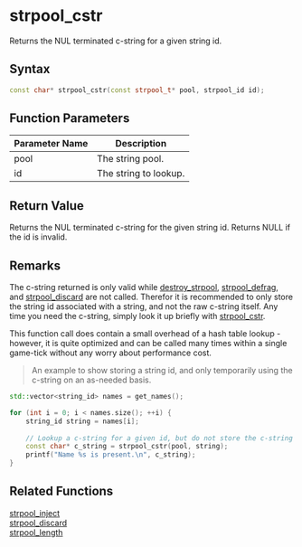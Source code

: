 
# strpool_cstr

Returns the NUL terminated c-string for a given string id.

## Syntax

```cpp
const char* strpool_cstr(const strpool_t* pool, strpool_id id);
```

## Function Parameters

Parameter Name | Description
--- | ---
pool | The string pool.
id | The string to lookup.

## Return Value

Returns the NUL terminated c-string for the given string id. Returns NULL if the id is invalid.

## Remarks

The c-string returned is only valid while [destroy_strpool](https://github.com/RandyGaul/cute_framework/blob/master/docs/string/strpool/destroy_strpool.md), [strpool_defrag](https://github.com/RandyGaul/cute_framework/blob/master/docs/string/strpool/strpool_defrag.md), and [strpool_discard](https://github.com/RandyGaul/cute_framework/blob/master/docs/string/strpool/strpool_discard.md) are not called. Therefor it is recommended to only store the string id associated with a string, and not the raw c-string itself. Any time you need the c-string, simply look it up briefly with [strpool_cstr](https://github.com/RandyGaul/cute_framework/blob/master/docs/string/strpool/strpool_cstr.md).

This function call does contain a small overhead of a hash table lookup - however, it is quite optimized and can be called many times within a single game-tick without any worry about performance cost.

> An example to show storing a string id, and only temporarily using the c-string on an as-needed basis.

```cpp
std::vector<string_id> names = get_names();

for (int i = 0; i < names.size(); ++i) {
	string_id string = names[i];
	
	// Lookup a c-string for a given id, but do not store the c-string anywhere.
	const char* c_string = strpool_cstr(pool, string);
	printf("Name %s is present.\n", c_string);
}
```

## Related Functions
  
[strpool_inject](https://github.com/RandyGaul/cute_framework/blob/master/docs/string/strpool/strpool_inject.md)  
[strpool_discard](https://github.com/RandyGaul/cute_framework/blob/master/docs/string/strpool/strpool_discard.md)  
[strpool_length](https://github.com/RandyGaul/cute_framework/blob/master/docs/string/strpool/strpool_length.md)  
